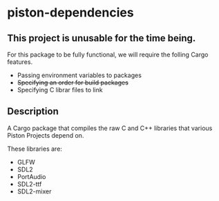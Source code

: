 piston-dependencies
===================

## This project is unusable for the time being.

For this package to be fully functional, we will require the folling Cargo
features.

* Passing environment variables to packages
* ~~Specifying an order for build packages~~
* Specifying C librar files to link

## Description

A Cargo package that compiles the raw C and C++ libraries that various Piston Projects depend on.


These libraries are:

* GLFW
* SDL2
* PortAudio
* SDL2-ttf
* SDL2-mixer

